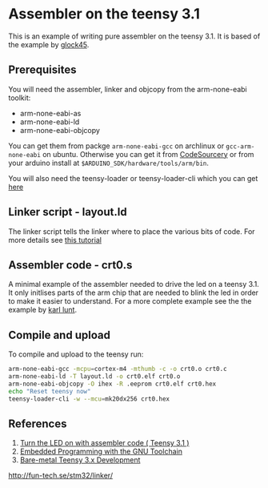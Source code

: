 # Assembler on the teensy 3.1

This is an example of writing pure assembler on the teensy 3.1. It is based of the example by [glock45](https://forum.pjrc.com/threads/25762-Turn-the-LED-on-with-assembler-code-\(-Teensy-3-1-\)?p=47739&viewfull=1#post47739).

## Prerequisites
You will need the assembler, linker and objcopy from the arm-none-eabi toolkit:
* arm-none-eabi-as
* arm-none-eabi-ld
* arm-none-eabi-objcopy

You can get them from packge `arm-none-eabi-gcc` on archlinux or `gcc-arm-none-eabi` on ubuntu. Otherwise you can get it from [CodeSourcery](https://sourcery.mentor.com/GNUToolchain/release1802?) or from your arduino install at `$ARDUINO_SDK/hardware/tools/arm/bin`.

You will also need the teensy-loader or teensy-loader-cli which you can get [here](https://www.pjrc.com/teensy/loader.html)

## Linker script - layout.ld
The linker script tells the linker where to place the various bits of code. For more details see [this tutorial](http://bravegnu.org/gnu-eprog/linker.html)

## Assembler code - crt0.s
A minimal example of the assembler needed to drive the led on a teensy 3.1. It only initlises parts of the arm chip that are needed to blink the led in order to make it easier to understand. For a more complete example see the the example by [karl lunt](http://www.seanet.com/~karllunt/bareteensy31.html).

## Compile and upload

To compile and upload to the teensy run:

```bash
arm-none-eabi-gcc -mcpu=cortex-m4 -mthumb -c -o crt0.o crt0.c
arm-none-eabi-ld -T layout.ld -o crt0.elf crt0.o
arm-none-eabi-objcopy -O ihex -R .eeprom crt0.elf crt0.hex
echo "Reset teensy now"
teensy-loader-cli -w --mcu=mk20dx256 crt0.hex
```

## References
1. [Turn the LED on with assembler code ( Teensy 3.1 )](https://forum.pjrc.com/threads/25762-Turn-the-LED-on-with-assembler-code-\(-Teensy-3-1-\)?p=47739&viewfull=1#post47739)
1. [Embedded Programming with the GNU Toolchain](http://bravegnu.org/gnu-eprog/)
2. [Bare-metal Teensy 3.x Development](http://www.seanet.com/~karllunt/bareteensy31.html)


http://fun-tech.se/stm32/linker/
